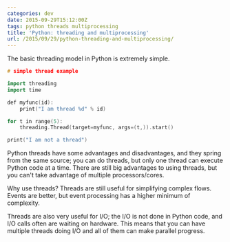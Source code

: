 ```yaml
---
categories: dev
date: 2015-09-29T15:12:00Z
tags: python threads multiprocessing
title: 'Python: threading and multiprocessing'
url: /2015/09/29/python-threading-and-multiprocessing/
---
```


The basic threading model in Python is extremely simple.

```c++
# simple thread example

import threading
import time

def myfunc(id):
    print("I am thread %d" % id)

for t in range(5):
    threading.Thread(target=myfunc, args=(t,)).start()

print("I am not a thread")
```

Python threads have some advantages and disadvantages, and they spring from the same source;
you can do threads, but only one thread can execute Python code at a time. There are still
big advantages to using threads, but you can't take advantage of multiple processors/cores.

Why use threads? Threads are still useful for simplifying complex flows. Events are better,
but event processing has a higher minimum of complexity.

Threads are also very useful for I/O; the I/O is not done in Python code, and I/O calls often
are waiting on hardware. This means that you can have multiple threads doing I/O and all of them
can make parallel progress.
